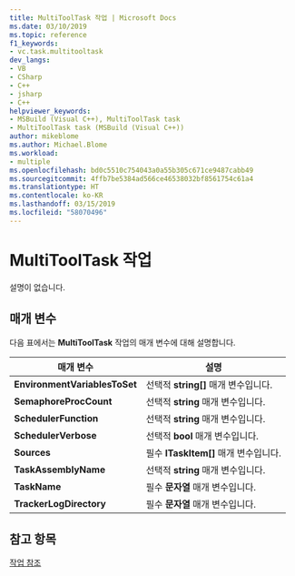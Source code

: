 ```yaml
---
title: MultiToolTask 작업 | Microsoft Docs
ms.date: 03/10/2019
ms.topic: reference
f1_keywords:
- vc.task.multitooltask
dev_langs:
- VB
- CSharp
- C++
- jsharp
- C++
helpviewer_keywords:
- MSBuild (Visual C++), MultiToolTask task
- MultiToolTask task (MSBuild (Visual C++))
author: mikeblome
ms.author: Michael.Blome
ms.workload:
- multiple
ms.openlocfilehash: bd0c5510c754043a0a55b305c671ce9487cabb49
ms.sourcegitcommit: 4ffb7be5384ad566ce46538032bf8561754c61a4
ms.translationtype: HT
ms.contentlocale: ko-KR
ms.lasthandoff: 03/15/2019
ms.locfileid: "58070496"
---
```

# <a name="multitooltask-task"></a>MultiToolTask 작업

설명이 없습니다.

## <a name="parameters"></a>매개 변수

다음 표에서는 **MultiToolTask** 작업의 매개 변수에 대해 설명합니다.

|매개 변수|설명|
|---------------|-----------------|
|**EnvironmentVariablesToSet**|선택적 **string[]** 매개 변수입니다.|
|**SemaphoreProcCount**|선택적 **string** 매개 변수입니다.|
|**SchedulerFunction**|선택적 **string** 매개 변수입니다.|
|**SchedulerVerbose**|선택적 **bool** 매개 변수입니다.|
|**Sources**|필수 **ITaskItem[]** 매개 변수입니다.|
|**TaskAssemblyName**|선택적 **string** 매개 변수입니다.|
|**TaskName**|필수 **문자열** 매개 변수입니다.|
|**TrackerLogDirectory**|필수 **문자열** 매개 변수입니다.|

## <a name="see-also"></a>참고 항목

[작업 참조](../msbuild/msbuild-task-reference.md)